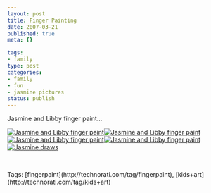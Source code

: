 ```yaml
--- 
layout: post
title: Finger Painting
date: 2007-03-21
published: true
meta: {}

tags: 
- family
type: post
categories: 
- family
- fun
- jasmine pictures
status: publish
---
```



Jasmine and Libby finger paint…



[![Jasmine and Libby finger paint](http://media.eick.us/2011/05/426948044_0b2c856332_m.jpg)](http://www.flickr.com/photos/andreweick/426948044/)[![Jasmine and Libby finger paint](http://media.eick.us/2011/05/426948088_d6a21f908b_m.jpg)](http://www.flickr.com/photos/andreweick/426948088/)[![Jasmine and Libby finger paint](http://media.eick.us/2011/05/426948076_69290ddaa7_m.jpg)](http://www.flickr.com/photos/andreweick/426948076/)[![Jasmine and Libby finger paint](http://media.eick.us/2011/05/426948065_59bda2dfe8_m.jpg)](http://www.flickr.com/photos/andreweick/426948065/)[![Jasmine draws](http://media.eick.us/2011/05/426948028_c0c5dd6742_m.jpg)](http://www.flickr.com/photos/andreweick/426948028/)



 

<div class="bjtags">Tags: [fingerpaint](http://technorati.com/tag/fingerpaint), [kids+art](http://technorati.com/tag/kids+art)</div>
